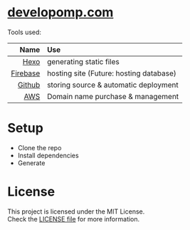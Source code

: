# [developomp.com](https://developomp.com)

Tools used:

|                                    Name | Use                                     |
| --------------------------------------: | :-------------------------------------- |
|                 [Hexo](https://hexo.io) | generating static files                 |
| [Firebase](https://firebase.google.com) | hosting site (Future: hosting database) |
|            [Github](https://github.com) | storing source & automatic deployment   |
|           [AWS](https://aws.amazon.com) | Domain name purchase & management       |

# Setup

- Clone the repo
- Install dependencies
- Generate

# License

This project is licensed under the MIT License.\
Check the [LICENSE file](./LICENSE) for more information.
